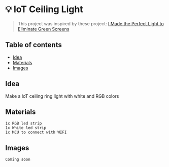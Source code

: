 # 💡 IoT Ceiling Light

> This project was inspired by these project: [I Made the Perfect Light to Eliminate Green Screens](https://youtu.be/UH9VKpRcH2o)

## Table of contents

- [Idea](#idea)
- [Materials](#materials)
- [Images](#images)

## Idea

Make a IoT ceiling ring light with white and RGB colors

## Materials

```text
1x RGB led strip
1x White led strip
1x MCU to connect with WIFI
```

## Images

`Coming soon`
